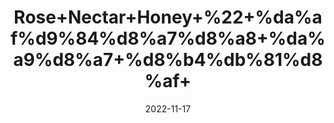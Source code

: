 ---
title: 'Rose+Nectar+Honey+%22+%da%af%d9%84%d8%a7%d8%a8+%da%a9%d8%a7+%d8%b4%db%81%d8%af+'
date: '2022-11-17' 
metatag: '' 
inventory: '0' 
draft: false 
# meta description 
shortDescripton: ''
description: 'Honey+%22+%d8%b4%db%81%d8%af'
longdescription: ''
tags: ''
brand: ''
subCategory: ''
unit: '250 gm-Pk'
sellCount: '0'
featured: True
# product Price
price: '500.0'
# Product Short Description
shortDescription: ''
productID: '7EA6BDC7-2758-ED11-996B-005056B3A416'
type: 'products'
category: 'Honey+%22+%d8%b4%db%81%d8%af' 
thumnailproduct: 'https://eraconnect.blob.core.windows.net/product-images/aminsaddiquidawakhana/25e54d33-9f64-489f-8b05-5686ad4d5764.webp' 
images:
  - image: 'https://eraconnect.blob.core.windows.net/product-images/aminsaddiquidawakhana/25e54d33-9f64-489f-8b05-5686ad4d5764.webp'  
Variants:
---